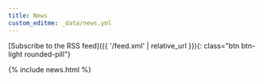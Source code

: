 ```yaml
---
title: News
custom_editme: _data/news.yml
---
```


[<i class="fa fa-rss me-2"></i>Subscribe to the RSS feed]({{ '/feed.xml' | relative_url }}){: class="btn btn-light rounded-pill"}

{% include news.html %}
